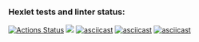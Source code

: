 ### Hexlet tests and linter status:
[![Actions Status](https://github.com/BOMBYASCHER/frontend-project-44/workflows/hexlet-check/badge.svg)](https://github.com/BOMBYASCHER/frontend-project-44/actions)
<a href="https://codeclimate.com/github/BOMBYASCHER/frontend-project-44/maintainability"><img src="https://api.codeclimate.com/v1/badges/7afc4e8157ecb1f19455/maintainability" /></a>
[![asciicast](https://asciinema.org/a/2G0fSHkRDavblruEnrO5K5PLX.svg)](https://asciinema.org/a/2G0fSHkRDavblruEnrO5K5PLX)
[![asciicast](https://asciinema.org/a/nR9bvkXkSUJuP7rSvGUObaRfu.svg)](https://asciinema.org/a/nR9bvkXkSUJuP7rSvGUObaRfu)
[![asciicast](https://asciinema.org/a/SgjfIbouEVeSHpoGrJN5vy7eQ.svg)](https://asciinema.org/a/SgjfIbouEVeSHpoGrJN5vy7eQ)